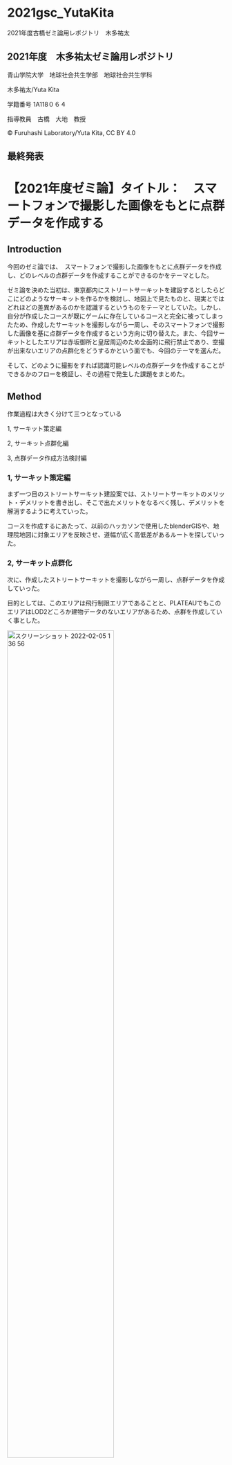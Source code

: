 # 2021gsc_YutaKita
2021年度古橋ゼミ論用レポジトリ　木多祐太

## 2021年度　木多祐太ゼミ論用レポジトリ

青山学院大学　地球社会共生学部　地球社会共生学科

木多祐太/Yuta Kita

学籍番号 1A118０６４

指導教員　古橋　大地　教授

© Furuhashi Laboratory/Yuta Kita, CC BY 4.0

## 最終発表


# 【2021年度ゼミ論】タイトル：　スマートフォンで撮影した画像をもとに点群データを作成する

## Introduction
今回のゼミ論では、　スマートフォンで撮影した画像をもとに点群データを作成し、どのレベルの点群データを作成することができるのかをテーマとした。

ゼミ論を決めた当初は、東京都内にストリートサーキットを建設するとしたらどこにどのようなサーキットを作るかを検討し、地図上で見たものと、現実とではどれほどの差異があるのかを認識するというものをテーマとしていた。しかし、自分が作成したコースが既にゲームに存在しているコースと完全に被ってしまったため、作成したサーキットを撮影しながら一周し、そのスマートフォンで撮影した画像を基に点群データを作成するという方向に切り替えた。また、今回サーキットとしたエリアは赤坂御所と皇居周辺のため全面的に飛行禁止であり、空撮が出来ないエリアの点群化をどうするかという面でも、今回のテーマを選んだ。

そして、どのように撮影をすれば認識可能レベルの点群データを作成することができるかのフローを検証し、その過程で発生した課題をまとめた。


## Method
作業過程は大きく分けて三つとなっている

1, サーキット策定編

2, サーキット点群化編

3, 点群データ作成方法検討編

### 1, サーキット策定編
まず一つ目のストリートサーキット建設案では、ストリートサーキットのメリット・デメリットを書き出し、そこで出たメリットをなるべく残し、デメリットを解消するように考えていった。

コースを作成するにあたって、以前のハッカソンで使用したblenderGISや、地理院地図に対象エリアを反映させ、道幅が広く高低差があるルートを探していった。

### 2, サーキット点群化
次に、作成したストリートサーキットを撮影しながら一周し、点群データを作成していった。

目的としては、このエリアは飛行制限エリアであることと、PLATEAUでもこのエリアはLOD2どころか建物データのないエリアがあるため、点群を作成していく事とした。

<img width="70%" alt="スクリーンショット 2022-02-05 1 36 56" src="https://user-images.githubusercontent.com/62396370/152600227-972a00e2-4422-41c2-8c99-e81026a81dde.png">

<img width="70%" alt="Twinmotion 青山" src="https://user-images.githubusercontent.com/62396370/152600259-2f34e9a3-4c71-470a-8bb8-7e3cd4772e54.png">

撮影方法としてはバイクの前後にスマートフォンを取り付け、Mapillaryを使用し0.3秒/１枚のペースで撮影したが、ブレブレでまともな画像データが出来なかったためデフォルトの１秒/１枚のペースで撮影した。（撮影したデータはMapillaryにアップロード済み）
<img src="https://user-images.githubusercontent.com/62396370/152547598-aedb6393-dd94-4610-b540-62bfc9c7f26a.jpeg" width="49%">  <img src="https://user-images.githubusercontent.com/62396370/152547612-570879da-65a0-4cc3-89b8-994470f1cf2a.jpeg" width="49%">
一周で800~900枚の画像データを取得することができた。

そして次に撮影した画像の点群化をしていく。点群化にはPix4DcloudとMetashapeを使う二通りの方法で行った。

Pix4Dcloudは撮影した画像をアップロードするだけで、Pix4Dのサーバーを使って点群化するため、低スペックのマシンでも点群化することができる。Metashapeは自分のパソコンで処理を行うため、かなりのスペックを要求される。


### 3, 点群データ作成方法検討編
最後は、一つの対象物をどのように撮影すれば綺麗な点群ができるかを考えていった。

撮影するポイントは変えず、撮影する向きだけを変えて撮ったデータを基に点群化する方法と、撮影ポイントを変えながら、一つの対象物（建物）を囲うような撮影の二通りを比較してみた。


## Result

### 1, サーキット策定編
まずストリートサーキットのメリットとしては

・ランドマークの前などを通ることで、都市の雰囲気を感じる事ができる

・エスケープゾーンがあまり無いため、壁が近く迫力が増す

・都市部で開催することができる
といったものが挙がった。

次にストリートサーキットのデメリットとしては

・既にある道を使用するため、直角コーナーが多くなりやすい

・都市部だと、自然の地形を利用した高低差が少ない

・道幅が狭い

・追い抜きが難しいコースになりやすい
といったものが挙がった。

建設する場所としては、既に公道を封鎖してF1やMotoGPイベントを行った実績のある神宮外苑いちょう並木をベースに考えていき、自然の地形が残っているエリアを通るコースとした。一周の長さは、F1が開催されるグレード１ライセンスを取得しているサーキットの平均的な距離である約４〜５kmとした。

コースを作成するにあたって、以前のハッカソンで使用したblenderGISや、地理院地図に神宮外苑いちょう並木の区画を反映させ、道幅が広く高低差があるルートを探していった。

<img width="70%" alt="スクリーンショット 2021-11-30 1 45 28" src="https://user-images.githubusercontent.com/62396370/152543990-5371504a-6949-413b-a91d-0afa0c196e22.png">
（地理院地図）

その結果、外苑いちょう並木（ストート・ゴール）〜青山通り（国道246）〜赤坂見附交差点〜紀伊國坂〜迎賓館前〜赤坂御所裏〜権田原〜神宮外苑をめぐる、一周約5.4kmのコースを作成した。
<img width="70%" alt="スクリーンショット 2021-11-16 11 37 30" src="https://user-images.githubusercontent.com/62396370/152545662-81c514ac-dd74-4aaa-9c50-dad5be972cff.png">

uMap http://u.osmfr.org/m/712675/


### 2, サーキット点群化編

まず一回目では275 out of 928とレポートに記載され、アップロードした画像の29%しか使用されなかった。
<img width="448" alt="スクリーンショット 2022-02-05 0 46 11" src="https://user-images.githubusercontent.com/62396370/152559209-c6bff2ed-3b5d-43ed-af3a-c2a117e693ee.png">

そのため下の画像のように殆ど形にならなかった。
<img width="70%" alt="246 点群　失敗" src="https://user-images.githubusercontent.com/62396370/152557422-fc8af9da-7bd1-4e9b-8421-142d45dfbedc.png">
一度目の点群化が完成した後に、今回アップロードした画像データを見直してみると、エンジンの振動によるブレや、道路上の標識や看板などにピントがあってしまいピンボケを起こしている画像、太陽の光が強く入っている画像などがあることに気が付いた。

そのため、可能な限り低速走行で、尚且つすぐにシフトアップしエンジンの回転数を上げないようにして振動対策を行い、カメラをより上向きにすることで道路上の標識にピントが合わないようにした。また、通行車両が少ない時間を選んだ上に、太陽光が入りにくい時間を選んで走行するなどの対策を施した結果、759 out of 995（76％）まで画像を使用することができた。
<img width="448" alt="スクリーンショット 2022-02-05 0 47 01" src="https://user-images.githubusercontent.com/62396370/152559266-a4f5ef96-77bc-4cb1-9509-ce142fce5c7d.png">

<img width="70%" alt="246 点群　成功 2022-02-01 1 44 25" src="https://user-images.githubusercontent.com/62396370/152557277-66216348-73f9-4ecb-8c9e-93eaa49d02a2.png">
それでも空撮画像からのような綺麗な点群データは作成することはできなかった。しかし、最初の点群では識別することが出来なかった建物などが識別できるようになった。
<img width="70%" alt="スクリーンショット 2022-02-05 0 29 14" src="https://user-images.githubusercontent.com/62396370/152559333-ec5105fe-4ccc-48cb-90c3-13c8548bb445.png">


次に、Metashapeに今回撮影した全ての画像データをアップロードし、データ量を増やすことで点群データの質を高めていくという方法をとった。このMetashapeは自分のパソコンで処理を行うため、かなりのスペックを要求される。
最初に自分のPC(MacBook Pro2021,M1pro 10コアCPU,16コアGPU,16GBメモリ)でHighest qualityで処理を開始したが、１時間経過しても1%しか処理が終わらず、残り２days,14hoursと表示されたため、Mediumの設定に変更したところ、約１時間半で処理が終了した。
<img width="70%" alt="Meta 二回分" src="https://user-images.githubusercontent.com/62396370/152561373-c2d975b9-a09b-4694-9790-5cd00adb18fe.png">
しかし、点群の数は増えたが今度はどこがコースなのかや。建物すら識別することが出来なくなってしまった。

次に外苑いちょう並木だけの画像データを点群化したみた。すると、少しながらうまくいかなかった
<img width="70%" alt="外苑いちょう並木点群" src="https://user-images.githubusercontent.com/62396370/152563395-a20ea0c8-2c0c-4c3a-bb51-52104b0d2021.png">
このように拡大すると、少しながら点群化がうまくいかなかった理由が分かってきた。撮影ポイントが異なる画像を使って点群化すると、このように撮影されたポイントとポイントの間に隙間ができ、点群も段差ができてしまうことがわかった。


### 3, 点群データ作成方法検討編
そこで、今度はスケールを小さくし、一つの対象物をどのように撮影すれば綺麗な点群ができるかを考えていった。

まずは、撮影するポイントは変えず、撮影する向きだけを変えて撮ったデータを基に点群化をしていった。
<img width="70%" alt="絵画館　点群　スクショ" src="https://user-images.githubusercontent.com/62396370/152566263-69cd6a37-4dbd-4981-8c15-d9f39813685c.png">
すると、とても綺麗な点群データが完成した。少し平面的ではあるが、これが何の建物であるか容易に認識できるレベルである。

次に、撮影ポイントを変えながら、一つの対象物（建物）を囲うように撮影していった。一周するように撮影すれば精度の高い点群データを取得できると言うデータは既にあったため、敢えて一部分しか撮影することができない建物を選択した。
<img width="70%" alt="とらや　点群　スクショ" src="https://user-images.githubusercontent.com/62396370/152568006-4c8347ed-d747-4636-9d5f-e040d9fd30c0.png">
すると、一部は認識することができるが、全体像の認識は出来なかった。撮影するポイントは変えず、撮影する向きだけを変えて撮ったデータを基に点群化した時と比較しても、この差は明白である。

## Discussion

今回の、スマートフォンで撮影した画像をもとに点群データを作成するという試みは、正直に言うと想定していたようなレベルの点群は完成させることが出来なかった。
究極の理想としては、相模原キャンパスで空撮した画像から作成された点群データのレベルであったが、それとは程遠い結果となってしまった。また、同じようにスマートフォンなどで撮影された画像から作成されたMapillaryの点群データに近いレベルのものはできるだろうと考えていたが、それにも及ばなかった。
<img width="70%" alt="Mapillary 点群" src="https://user-images.githubusercontent.com/62396370/152571819-6f8a7e4a-af30-412f-b198-e812766a523b.png">
Mapillary点群データ

その一方で、撮影するポイントは変えずに撮影する向きだけを変えて撮ったデータを基に作成した点群は非常に完成度が高かったため、オーバーラップが多ければ多いほど高精細な点群データが出来るのではないかと考えた。今回は一秒間のコマ数を増やすという方法を行ったが画像がブレて上手くいかなかった。しかし、撮影した動画を画像化するという方法を用いればよりオーバーラップ部分が多い画像データを取得できたのではないか。この方法も検証する必要があった。

## Conclusion

今回の研究では、空撮が出来ないエリアにおいて地上から撮影できる画像データだけで点群データを作成することは可能かと言うテーマで臨んだが、一建物を点群化させることはできたが、広範囲の点群化は上手くいかなかった。同じような試みをしている人もなかなか見つけることが出来ず、殆ど手探りの状態であったため、何が原因で上手くいかないのか分からずとても難しい研究となってしまった。

## 参考文献
